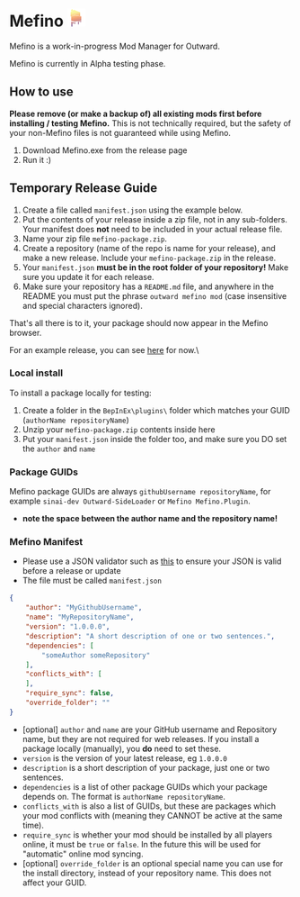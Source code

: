 # Mefino [![Mefino](https://raw.githubusercontent.com/Mefino/Mefino/main/img/logo_32x32.png)]()

Mefino is a work-in-progress Mod Manager for Outward.

Mefino is currently in Alpha testing phase.

## How to use

<b>Please remove (or make a backup of) all existing mods first before installing / testing Mefino.</b> This is not technically required, but the safety of your non-Mefino files is not guaranteed while using Mefino.

1. Download Mefino.exe from the release page
2. Run it :)

## Temporary Release Guide

1. Create a file called `manifest.json` using the example below.
2. Put the contents of your release inside a zip file, not in any sub-folders. Your manifest does <b>not</b> need to be included in your actual release file.
3. Name your zip file `mefino-package.zip`.
4. Create a repository (name of the repo is name for your release), and make a new release. Include your `mefino-package.zip` in the release.
5. Your `manifest.json` <b>must be in the root folder of your repository!</b> Make sure you update it for each release.
6. Make sure your repository has a `README.md` file, and anywhere in the README you must put the phrase `outward mefino mod` (case insensitive and special characters ignored). 

That's all there is to it, your package should now appear in the Mefino browser.

For an example release, you can see [here](https://github.com/Mefino/Mefino.Plugin) for now.\

### Local install

To install a package locally for testing:
1. Create a folder in the `BepInEx\plugins\` folder which matches your GUID (`authorName repositoryName`)
2. Unzip your `mefino-package.zip` contents inside here
3. Put your `manifest.json` inside the folder too, and make sure you DO set the `author` and `name`

### Package GUIDs

Mefino package GUIDs are always `githubUsername repositoryName`, for example `sinai-dev Outward-SideLoader` or `Mefino Mefino.Plugin`.
* <b>note the space between the author name and the repository name!</b>

### Mefino Manifest

* Please use a JSON validator such as [this](https://jsonlint.com/) to ensure your JSON is valid before a release or update
* The file must be called `manifest.json`

```json
{
	"author": "MyGithubUsername",
	"name": "MyRepositoryName",
	"version": "1.0.0.0",
	"description": "A short description of one or two sentences.",
	"dependencies": [
		"someAuthor someRepository"
	],
	"conflicts_with": [
	],
	"require_sync": false,
	"override_folder": ""
}
```

* [optional] `author` and `name` are your GitHub username and Repository name, but they are not required for web releases. If you install a package locally (manually), you <b>do</b> need to set these.
* `version` is the version of your latest release, eg `1.0.0.0`
* `description` is a short description of your package, just one or two sentences.
* `dependencies` is a list of other package GUIDs which your package depends on. The format is `authorName repositoryName`.
* `conflicts_with` is also a list of GUIDs, but these are packages which your mod conflicts with (meaning they CANNOT be active at the same time).
* `require_sync` is whether your mod should be installed by all players online, it must be `true` or `false`. In the future this will be used for "automatic" online mod syncing.
* [optional] `override_folder` is an optional special name you can use for the install directory, instead of your repository name. This does not affect your GUID.